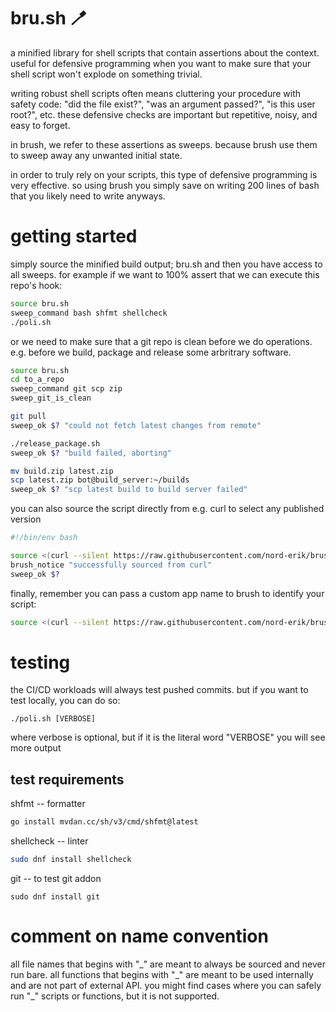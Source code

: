 # bru.sh 🪥

a minified library for shell scripts that contain assertions about the context. useful for
defensive programming when you want to make sure that your shell script won't explode on
something trivial.

writing robust shell scripts often means cluttering your procedure with safety code: "did the
file exist?", "was an argument passed?", "is this user root?", etc. these defensive checks are
important but repetitive, noisy, and easy to forget.

in brush, we refer to these assertions as sweeps. because brush use them to sweep away any
unwanted initial state.

in order to truly rely on your scripts, this type of defensive programming is very effective.
so using brush you simply save on writing 200 lines of bash that you likely need to write anyways.

# getting started

simply source the minified build output; bru.sh and then you have access to all sweeps.
for example if we want to 100% assert that we can execute this repo's hook:

```bash
source bru.sh
sweep_command bash shfmt shellcheck
./poli.sh
```

or we need to make sure that a git repo is clean before we do operations.
e.g. before we build, package and release some arbritrary software.

```bash
source bru.sh
cd to_a_repo
sweep_command git scp zip
sweep_git_is_clean

git pull
sweep_ok $? "could not fetch latest changes from remote"

./release_package.sh
sweep_ok $? "build failed, aborting"

mv build.zip latest.zip
scp latest.zip bot@build_server:~/builds
sweep_ok $? "scp latest build to build server failed"
```

you can also source the script directly from e.g. curl to select any published version

```bash
#!/bin/env bash

source <(curl --silent https://raw.githubusercontent.com/nord-erik/brush/refs/tags/v0.0.1/bru.sh)
brush_notice "successfully sourced from curl"
sweep_ok $?
```

finally, remember you can pass a custom app name to brush to identify your script:

```bash
source <(curl --silent https://raw.githubusercontent.com/nord-erik/brush/refs/tags/v0.0.1/bru.sh) <YOUR_NAME_HERE>
```

# testing

the CI/CD workloads will always test pushed commits. but if you want to test locally, you can do so:

```
./poli.sh [VERBOSE]
```

where verbose is optional, but if it is the literal word "VERBOSE" you will see more output

## test requirements

shfmt -- formatter

```bash
go install mvdan.cc/sh/v3/cmd/shfmt@latest
```

shellcheck -- linter

```bash
sudo dnf install shellcheck
```

git -- to test git addon

```
sudo dnf install git
```

# comment on name convention

all file names that begins with "\_" are meant to always be sourced and never run bare.
all functions that begins with "\_" are meant to be used internally and are not part of external API.
you might find cases where you can safely run "\_" scripts or functions, but it is not supported.
